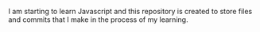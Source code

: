 I am starting to learn Javascript and this repository is created to store files and commits that I make in the process of my learning.

